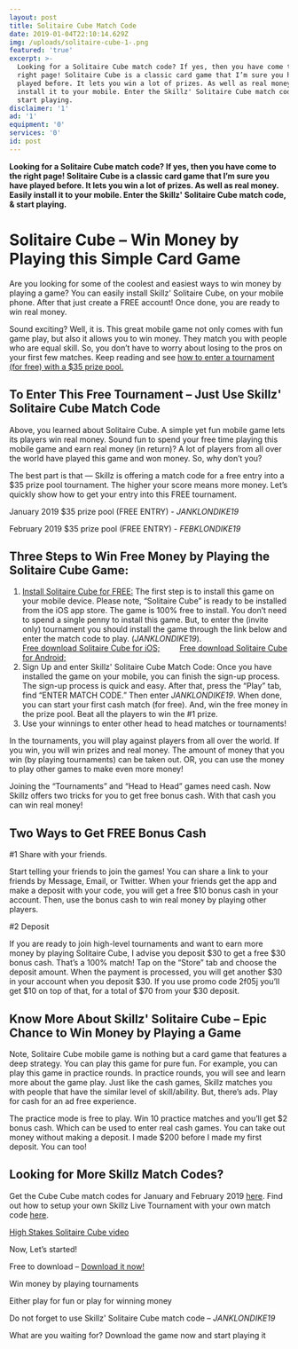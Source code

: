 ```yaml
---
layout: post
title: Solitaire Cube Match Code
date: 2019-01-04T22:10:14.629Z
img: /uploads/solitaire-cube-1-.png
featured: 'true'
excerpt: >-
  Looking for a Solitaire Cube match code? If yes, then you have come to the
  right page! Solitaire Cube is a classic card game that I’m sure you have
  played before. It lets you win a lot of prizes. As well as real money. Easily
  install it to your mobile. Enter the Skillz' Solitaire Cube match code, &
  start playing.
disclaimer: '1'
ad: '1'
equipment: '0'
services: '0'
id: post
---
```

**Looking for a Solitaire Cube match code? If yes, then you have come to the right page! Solitaire Cube is a classic card game that I’m sure you have played before. It lets you win a lot of prizes. As well as real money. Easily install it to your mobile. Enter the Skillz' Solitaire Cube match code, & start playing.**



# Solitaire Cube – Win Money by Playing this Simple Card Game

Are you looking for some of the coolest and easiest ways to win money by playing a game? You can easily install Skillz' Solitaire Cube, on your mobile phone. After that just create a FREE account! Once done, you are ready to win real money.



Sound exciting? Well, it is. This great mobile game not only comes with fun game play, but also it allows you to win money. They match you with people who are equal skill. So, you don’t have to worry about losing to the pros on your first few matches. Keep reading and see [how to enter a tournament (for free) with a $35 prize pool.](https://click.linksynergy.com/fs-bin/click?id=J5m4eYqJqic&offerid=564633.52&type=3&subid=0)







## To Enter This Free Tournament – Just Use Skillz' Solitaire Cube Match Code

Above, you learned about Solitaire Cube. A simple yet fun mobile game lets its players win real money. Sound fun to spend your free time playing this mobile game and earn real money (in return)? A lot of players from all over the world have played this game and won money. So, why don’t you?



The best part is that — Skillz is offering a match code for a free entry into a $35 prize pool tournament. The higher your score means more money. Let’s quickly show how to get your entry into this FREE tournament.



January 2019 $35 prize pool (FREE ENTRY) - _JANKLONDIKE19_



February 2019 $35 prize pool (FREE ENTRY) - _FEBKLONDIKE19_







## Three Steps to Win Free Money by Playing the Solitaire Cube Game:

1. [Install Solitaire Cube for FREE:](https://click.linksynergy.com/fs-bin/click?id=J5m4eYqJqic&offerid=564633.52&type=3&subid=0) The first step is to install this game on your mobile device. Please note, “Solitaire Cube” is ready to be installed from the iOS app store. The game is 100% free to install. You don’t need to spend a single penny to install this game. But, to enter the (invite only) tournament you should install the game through the link below and enter the match code to play. (_JANKLONDIKE19_).\
   [Free download Solitaire Cube for iOS;](https://click.linksynergy.com/fs-bin/click?id=J5m4eYqJqic&offerid=564633.52&type=3&subid=0)         [Free download Solitaire Cube for Android;](https://click.linksynergy.com/fs-bin/click?id=J5m4eYqJqic&offerid=564633.53&type=3&subid=0)
2. Sign Up and enter Skillz' Solitaire Cube Match Code: Once you have installed the game on your mobile, you can finish the sign-up process. The sign-up process is quick and easy. After that, press the “Play” tab, find “ENTER MATCH CODE.” Then enter _JANKLONDIKE19_. When done, you can start your first cash match (for free). And, win the free money in the prize pool. Beat all the players to win the #1 prize.
3. Use your winnings to enter other head to head matches or tournaments!



In the tournaments, you will play against players from all over the world. If you win, you will win prizes and real money. The amount of money that you win (by playing tournaments) can be taken out. OR, you can use the money to play other games to make even more money!



Joining the “Tournaments” and “Head to Head” games need cash. Now Skillz offers two tricks for you to get free bonus cash. With that cash you can win real money!



## Two Ways to Get FREE Bonus Cash

\#1 Share with your friends.

Start telling your friends to join the games! You can share a link to your friends by Message, Email, or Twitter. When your friends get the app and make a deposit with your code, you will get a free $10 bonus cash in your account. Then, use the bonus cash to win real money by playing other players.



\#2 Deposit

If you are ready to join high-level tournaments and want to earn more money by playing Solitaire Cube, I advise you deposit $30 to get a free $30 bonus cash. That’s a 100% match! Tap on the “Store” tab and choose the deposit amount. When the payment is processed, you will get another $30 in your account when you deposit $30. If you use promo code 2f05j you’ll get $10 on top of that, for a total of $70 from your $30 deposit.







## Know More About Skillz' Solitaire Cube – Epic Chance to Win Money by Playing a Game

Note, Solitaire Cube mobile game is nothing but a card game that features a deep strategy. You can play this game for pure fun. For example, you can play this game in practice rounds. In practice rounds, you will see and learn more about the game play. Just like the cash games, Skillz matches you with people that have the similar level of skill/ability. But, there’s ads. Play for cash for an ad free experience.



The practice mode is free to play. Win 10 practice matches and you’ll get $2 bonus cash. Which can be used to enter real cash games. You can take out money without making a deposit. I made $200 before I made my first deposit. You can too!





## 

## Looking for More Skillz Match Codes?

Get the Cube Cube match codes for January and February 2019 [here](https://click.linksynergy.com/fs-bin/click?id=J5m4eYqJqic&offerid=564633.53&type=3&subid=0). Find out how to setup your own Skillz Live Tournament with your own match code [here](http://www.skillzpromocodez.com/setup-live-skillz-tournament/).











[High Stakes Solitaire Cube video](https://youtu.be/bDEVCCJdYJg)



Now, Let’s started!



Free to download – [Download it now!](https://click.linksynergy.com/fs-bin/click?id=J5m4eYqJqic&offerid=564633.52&type=3&subid=0)



Win money by playing tournaments



Either play for fun or play for winning money



Do not forget to use Skillz' Solitaire Cube match code – _JANKLONDIKE19_



What are you waiting for? Download the game now and start playing it
